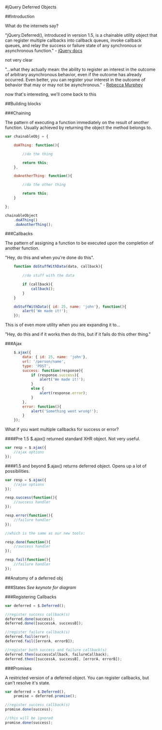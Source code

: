 #jQuery Deferred Objects

##Introduction

What do the internets say?

"jQuery.Deferred(), introduced in version 1.5, is a chainable utility object that can register multiple callbacks into callback queues, invoke callback queues, and relay the success or failure state of any synchronous or asynchronous function." - [jQuery docs][jQuery docs]
 
not very clear

"...what they actually mean: the ability to register an interest in the outcome of arbitrary asynchronous behavior, even if the outcome has already occurred. Even better, you can register your interest in the outcome of behavior that may or may not be asynchronous." - [Rebecca Murphey][rmurphey]

now that's interesting, we'll come back to this

##Building blocks

###Chaining

The pattern of executing a function immediately on the result of another function. Usually achieved by returning the object the method belongs to.

```js
var chainableObj = {

	doAThing: function(){

		//do the thing

		return this;
	},

	doAnotherThing: function(){

		//do the other thing

		return this;
	}

};

chainableObject
	.doAThing()
	.doAnotherThing();
```

###Callbacks

The pattern of assigning a function to be executed upon the completion of another function. 

"Hey, do this and when you're done do this". 
```js
	function doStuffWithData(data, callback){
		
		//do stuff with the data

		if (callback){
			callback();
		}
	}

	doStuffWithData({ id: 25, name: 'john'}, function(){
		alert('We made it!');	
	});
```
This is of even more utility when you are expanding it to...

"Hey, do this and if it works then do this, but if it fails do this other thing."

###Ajax

```js
	$.ajax({
		data: { id: 25, name: 'john'}, 
		url: '/person/name',
		type: 'POST',
		success: function(response){
			if (response.success){
				alert('We made it!');	
			}
			else {
				alert(response.error);
			}
		},
		error: function(){
			alert('Something went wrong!');	
		}
	});
```
What if you want multiple callbacks for success or error?

####Pre 1.5
$.ajax() returned standard XHR object. Not very useful.

```js
var resp = $.ajax({
	//ajax options
});
```

####1.5 and beyond
$.ajax() returns deferred object. Opens up a lot of possibilities.

```js
var resp = $.ajax({
	//ajax options
});

resp.success(function(){
	//success handler
});

resp.error(function(){
	//failure handler
});

//which is the same as our new tools:

resp.done(function(){
	//success handler
});

resp.fail(function(){
	//failure handler
});
```
##Anatomy of a deferred obj

###States
_See keynote for diagram_

###Registering Callbacks

```js
var deferred = $.Deferred();

//register success callback(s)
deferred.done(success);
deferred.done([successA, successB]);

//register failure callback(s)
deferred.fail(error);
deferred.fail([errorA, errorB]);

//register both success and failure callback(s)
deferred.then(successCallback, failureCallback);
deferred.then([successA, successB], [errorA, errorB]);
```
###Promises

A restricted version of a deferred object. You can register callbacks, but can't resolve it's state.

```js
var deferred = $.Deferred(),
	promise = deferred.promise();

//register success callback(s)
promise.done(success);

//this will be ignored
promise.done(success);
```

[stackoverflow]: http://stackoverflow.com/questions/4869609/how-can-jquery-deferred-be-used
[jQuery docs]: http://api.jquery.com/category/deferred-object/
[rmurphey]: http://rmurphey.com/blog/2010/12/25/deferreds-coming-to-jquery/
[annotatedfiddle]: http://jsfiddle.net/Raynos/Hufjr/